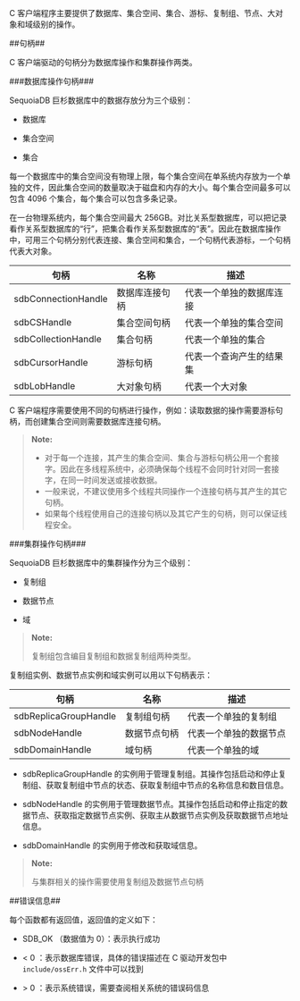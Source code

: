 C 客户端程序主要提供了数据库、集合空间、集合、游标、复制组、节点、大对象和域级别的操作。

##句柄##

C 客户端驱动的句柄分为数据库操作和集群操作两类。

###数据库操作句柄###

SequoiaDB 巨杉数据库中的数据存放分为三个级别：

- 数据库

- 集合空间

- 集合

每一个数据库中的集合空间没有物理上限，每个集合空间在单系统内存放为一个单独的文件，因此集合空间的数量取决于磁盘和内存的大小。每个集合空间最多可以包含 4096 个集合，每个集合可以包含多条记录。
  
在一台物理系统内，每个集合空间最大 256GB。对比关系型数据库，可以把记录看作关系型数据库的“行”，把集合看作关系型数据库的“表”。因此在数据库操作中，可用三个句柄分别代表连接、集合空间和集合，一个句柄代表游标，一个句柄代表大对象。

| 句柄                | 名称           | 描述                     |
| ------------------- | -------------- | ------------------------ |
| sdbConnectionHandle | 数据库连接句柄 | 代表一个单独的数据库连接 |
| sdbCSHandle         | 集合空间句柄   | 代表一个单独的集合空间   |
| sdbCollectionHandle | 集合句柄       | 代表一个单独的集合       |
| sdbCursorHandle     | 游标句柄       | 代表一个查询产生的结果集 |
| sdbLobHandle        | 大对象句柄     | 代表一个大对象           |


C 客户端程序需要使用不同的句柄进行操作，例如：读取数据的操作需要游标句柄，而创建集合空间则需要数据库连接句柄。

>**Note:**
>
>- 对于每一个连接，其产生的集合空间、集合与游标句柄公用一个套接字。因此在多线程系统中，必须确保每个线程不会同时针对同一套接字，在同一时间发送或接收数据。
>- 一般来说，不建议使用多个线程共同操作一个连接句柄与其产生的其它句柄。
>- 如果每个线程使用自己的连接句柄以及其它产生的句柄，则可以保证线程安全。

###集群操作句柄###

SequoiaDB 巨杉数据库中的集群操作分为三个级别：

- 复制组

- 数据节点

- 域

> **Note:**
>
> 复制组包含编目复制组和数据复制组两种类型。

复制组实例、数据节点实例和域实例可以用以下句柄表示：

| 句柄                  | 名称         | 描述                   |
| --------------------- | ------------ | ---------------------- |
| sdbReplicaGroupHandle | 复制组句柄   | 代表一个单独的复制组   |
| sdbNodeHandle         | 数据节点句柄 | 代表一个单独的数据节点 |
| sdbDomainHandle       | 域句柄       | 代表一个单独的域       |

 - sdbReplicaGroupHandle 的实例用于管理复制组。其操作包括启动和停止复制组、获取复制组中节点的状态、获取复制组中节点的名称信息和数目信息。

 - sdbNodeHandle 的实例用于管理数据节点。其操作包括启动和停止指定的数据节点、获取指定数据节点实例、获取主从数据节点实例及获取数据节点地址信息。

 - sdbDomainHandle 的实例用于修改和获取域信息。

> **Note:**
>
> 与集群相关的操作需要使用复制组及数据节点句柄

##错误信息##

每个函数都有返回值，返回值的定义如下：

- SDB_OK （数据值为 0）：表示执行成功

- < 0 ：表示数据库错误，具体的错误描述在 C 驱动开发包中 `include/ossErr.h` 文件中可以找到

- \> 0 ：表示系统错误，需要查阅相关系统的错误码信息
